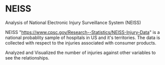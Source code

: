 # NEISS
Analysis of National Electronic Injury Surveillance System (NEISS)

NEISS "https://www.cpsc.gov/Research--Statistics/NEISS-Injury-Data" is a national probablity sample of hospitals in US and it's territories. The data is collected with respect to the injuries associated with consumer products.

Analyzed and Visualized the number of injuries against other variables to see the relationships.
